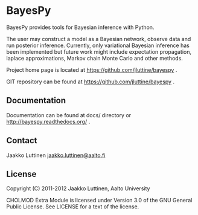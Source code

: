 # BayesPy

BayesPy provides tools for Bayesian inference with Python.

The user may construct a model as a Bayesian network, observe data and
run posterior inference.  Currently, only variational Bayesian
inference has been implemented but future work might include
expectation propagation, laplace approximations, Markov chain Monte
Carlo and other methods.

Project home page is located at https://github.com/jluttine/bayespy .
 
GIT repository can be found at https://github.com/jluttine/bayespy .

## Documentation

Documentation can be found at docs/ directory or http://bayespy.readthedocs.org/ .

## Contact

Jaakko Luttinen jaakko.luttinen@aalto.fi

## License

Copyright (C) 2011-2012 Jaakko Luttinen, Aalto University

CHOLMOD Extra Module is licensed under Version 3.0 of the GNU General Public License. See LICENSE for a text of the license.
